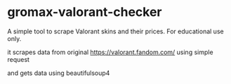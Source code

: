 # gromax-valorant-checker

A simple tool to scrape Valorant skins and their prices. For educational use only.

it scrapes data from original https://valorant.fandom.com/ using simple request 

and gets data using beautifulsoup4
